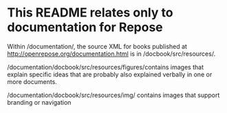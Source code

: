 # This README relates only to documentation for Repose #

Within /documentation/, the source XML for books published at http://openrepose.org/documentation.html is in /docbook/src/resources/.

/documentation/docbook/src/resources/figures/contains images that explain specific ideas that are probably also explained verbally in one or more documents.

/documentation/docbook/src/resources/img/ contains images that support branding or navigation